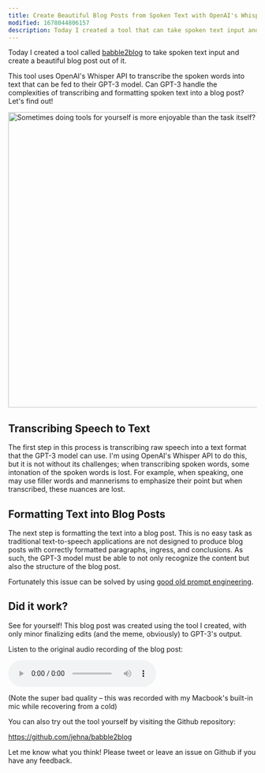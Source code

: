 ```yaml
---
title: Create Beautiful Blog Posts from Spoken Text with OpenAI's Whisper API
modified: 1678044806157
description: Today I created a tool that can take spoken text input and create a beautiful blog post out of it.
---
```


Today I created a tool called
[babble2blog](https://github.com/jehna/babble2blog) to take spoken text input
and create a beautiful blog post out of it.

This tool uses OpenAI's Whisper API to transcribe the spoken words into text
that can be fed to their GPT-3 model. Can GPT-3 handle the complexities of
transcribing and formatting spoken text into a blog post? Let's find out!

<p><img alt="Sometimes doing tools for yourself is more enjoyable than the task itself?" src="/images/just_do_it.png" data-dontoptimize width="900" height="600" /></p>

## Transcribing Speech to Text

The first step in this process is transcribing raw speech into a text format
that the GPT-3 model can use. I'm using OpenAI's Whisper API to do this, but it
is not without its challenges; when transcribing spoken words, some intonation
of the spoken words is lost. For example, when speaking, one may use filler
words and mannerisms to emphasize their point but when transcribed, these
nuances are lost.

## Formatting Text into Blog Posts

The next step is formatting the text into a blog post. This is no easy task as
traditional text-to-speech applications are not designed to produce blog posts
with correctly formatted paragraphs, ingress, and conclusions. As such, the
GPT-3 model must be able to not only recognize the content but also the
structure of the blog post.

Fortunately this issue can be solved by using [good old prompt
engineering][prompt-engineering].

[prompt-engineering]:https://github.com/jehna/babble2blog/blob/f5fe182aa7b70c2492b214a799830e9e976b3a76/src/gpt3.ts#L21-L33

## Did it work?

See for yourself! This blog post was created using the tool I created, with only
minor finalizing edits (and the meme, obviously) to GPT-3's output.

Listen to the original audio recording of the blog post:

<p>
  <audio controls src="/audio/blog-post-audio.m4a">
    <a href="/audio/blog-post-audio.m4a" download>Download audio (6.4mb)</a>
  </audio>
</p>

(Note the super bad quality – this was recorded with my Macbook's built-in mic
while recovering from a cold)

You can also try out the tool yourself by visiting the Github repository:

https://github.com/jehna/babble2blog

Let me know what you think! Please tweet or leave an issue on Github if you have
any feedback.
